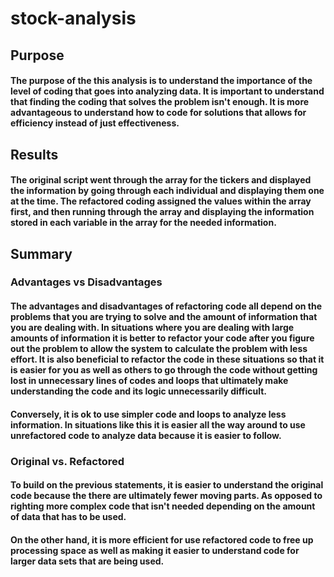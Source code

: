 # stock-analysis
## Purpose
#### The purpose of the this analysis is to understand the importance of the level of coding that goes into analyzing data.  It is important to understand that finding the coding that solves the problem isn't enough.  It is more advantageous to understand how to code for solutions that allows for efficiency instead of just effectiveness.
## Results
#### The original script went through the array for the tickers and displayed the information by going through each individual and displaying them one at the time.  The refactored coding assigned the values within the array first, and then running through the array and displaying the information stored in each variable in the array for the needed information.  
## Summary
### Advantages vs Disadvantages
#### The advantages and disadvantages of refactoring code all depend on the problems that you are trying to solve and the amount of information that you are dealing with.  In situations where you are dealing with large amounts of information it is better to refactor your code after you figure out the problem to allow the system to calculate the problem with less effort.  It is also beneficial to refactor the code in these situations so that it is easier for you as well as others to go through the code without getting lost in unnecessary lines of codes and loops that ultimately make understanding the code and its logic unnecessarily difficult. 
#### Conversely, it is ok to use simpler code and loops to analyze less information.  In situations like this it is easier all the way around to use unrefactored code to analyze data because it is easier to follow.
### Original vs. Refactored
#### To build on the previous statements, it is easier to understand the original code because the there are ultimately fewer moving parts. As opposed to righting more complex code that isn't needed depending on the amount of data that has to be used.  
#### On the other hand, it is more efficient for use refactored code to free up processing space as well as making it easier to understand code for larger data sets that are being used. 
